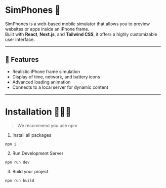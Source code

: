 # SimPhones 📱

SimPhones is a web-based mobile simulator that allows you to preview websites or apps inside an iPhone frame.  
Built with **React**, **Next.js**, and **Tailwind CSS**, it offers a highly customizable user interface.

---

## 🚀 Features

- Realistic iPhone frame simulation
- Display of time, network, and battery icons
- Advanced loading animation
- Connects to a local server for dynamic content

---

# Installation 👨🏻‍💻

> We recommend you use npm

1. Install all packages

```
npm i
```

2. Run Development Server

```
npm run dev
```

3. Build your project

```
npm run build
```


